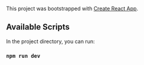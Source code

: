 This project was bootstrapped with [Create React App](https://github.com/facebook/create-react-app).

## Available Scripts

In the project directory, you can run:

### `npm run dev`